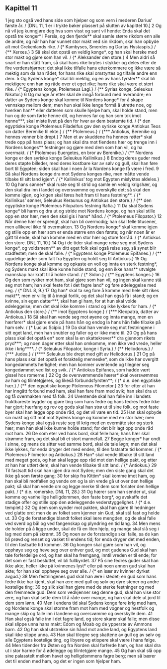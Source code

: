 ## Kapittel 11

1 jeg sto også ved hans side som hjelper og som vern i mederen Darius' første år. / [DNL 11, 1 er i trykte bøker plassert på slutten av kapittel 10.]
2 Og nå vil jeg kunngjøre deg hva som visst og sant vil hende: Enda skal det opstå tre konger* i Persia, og den fjerde** skal samle større rikdom enn alle de andre, og når han har vunnet stor makt ved sin rikdom, skal han opbyde alt mot Grekenlands rike. / {* Kambyses, Smerdes og Darius Hystaspis.} / {** Xerxes.}
3 Så skal det opstå en veldig konge*, og han skal herske med stor makt og gjøre som han vil. / {* Aleksander den store.}
4 Men aldri så snart er han stått fram, så skal hans rike brytes i stykker og deles etter de fire verdenshjørner; det skal ikke tilfalle hans etterkommere og ikke være så mektig som da han rådet; for hans rike skal omstyrtes og tilfalle andre enn dem.
5 Og Sydens konge* skal bli mektig, og en av hans fyrster** skal bli mektigere enn han og råde over et eget rike; hans rike skal være et stort rike. / {* Egyptens konge, Ptolemeus Lagi.} / {** Syrias konge, Seleukus Nikator.}
6 Og mange år etter skal de inngå forbund med hverandre; en datter av Sydens konge skal komme til Nordens konge* for å skape vennskap mellom dem; men hun skal ikke lenge formå å utrette noe, og hverken han** eller datteren som skulle hjelpe ham, skal holde stand, men hun og de som førte henne dit, og hennes far og han som tok imot henne***, skal miste livet på den for hver av dem bestemte tid. / {* den egyptiske konge Ptolemeus Filadelfus gav den syriske konge Antiokus Teos sin datter Berenike til ekte.} / {** Ptolemeus.} / {*** Antiokus, Berenike og hennes venner ble drept.}
7 Men et av skuddene fra hennes røtter* skal trede opp på hans plass; og han skal dra mot fiendens hær og trenge inn i Nordens konges** festninger og gjøre med dem som han vil, og ha overmakt. / {* Ptolemeus Euergetes, en bror av Berenike.} / {** Nordens konge er den syriske konge Seleukus Kallinikus.}
8 Endog deres guder med deres støpte billeder, med deres kostbare kar av sølv og gull, skal han føre bort til Egypten; siden skal han i noen år la Nordens konge få være i fred.
9 Så skal Nordens konge dra mot Sydens konges rike, men måtte vende tilbake til sitt land igjen*. / {* Kallinikus' tog mot Egypten mislyktes aldeles.}
10 Og hans sønner* skal ruste seg til strid og samle en veldig krigshær, og den skal dra inn i landet og oversvømme og overskylle det; så skal den komme igjen, og krigen skal føres helt fram til hans festning**. / {* Kallinikus' sønner, Seleukus Keraunus og Antiokus den store.} / {** den egyptiske konge Ptolemeus Filopators festning Rafia.}
11 Da skal Sydens konge* bli harm og dra ut og stride mot Nordens konge, og han skal stille opp en stor hær, men den skal gis i hans* hånd. / {* Ptolemeus Filopator.}
12 Når denne hær er sprengt, skal han bli overmodig; han skal felle titusener, men allikevel ikke få overmakten.
13 Og Nordens konge* skal komme igjen og stille opp en hær som er enda større enn den første; og når noen år er gått til ende, skal han komme med en stor hær og store forråd. / {* Antiokus den store. DNL 11, 10.}
14 Og i de tider skal mange reise seg mot Sydens konge*, og voldsmenn** av ditt eget folk skal også reise seg, så synet blir stadfestet; men de skal falle. / {* Egyptens konge Ptolemeus Epifanes.} / {** ugudelige jøder som falt fra Egypten og holdt seg til Antiokus.}
15 Og Nordens konge skal komme og opkaste en voll og innta en sterk festning*, og Sydens makt skal ikke kunne holde stand, og enn ikke hans** utvalgte mannskap har kraft til å holde stand. / {* Sidon.} / {** Egyptens konges.}
16 Og den som rykker mot ham, skal gjøre som han vil, og ingen skal kunne stå seg mot ham; han skal feste fot i det fagre land* og føre ødeleggelse med seg. / {* DNL 8, 9.}
17 Og han* skal ta seg fore å komme med hele sitt rikes makt**, men er villig til å inngå forlik, og det skal han også få i stand; og en kvinne, sin egen datter***, skal han gi ham, for at hun skal volde ødeleggelse; men det skal ikke komme i stand og ikke lykkes for ham. / {* Antiokus den store.} / {** imot Egyptens konge.} / {*** Kleopatra, datter av Antiokus.}
18 Så skal han vende seg mot øyene og innta mange, men en hærfører* skal gjøre ende på hans hån og endog la hans hån falle tilbake på ham selv. / {* Lucius Scipio.}
19 Da skal han vende seg mot festningene i sitt eget land, men han snubler og faller og er ikke mere til.
20 Og på hans plass skal det opstå en* som skal la en skattekrever** dra gjennom rikets pryd***; og noen dager etter skal han omkomme, men ikke ved vrede, heller ikke i krig****. / {* Seleukus Filopator, konge i Syria.} / {** Heliodorus.} / {*** Judea.} / {**** Seleukus ble drept med gift av Heliodorus.}
21 Og på hans plass skal det opstå et foraktelig menneske*, som de ikke har overgitt kongedømmets herlighet; men han kommer uventende og tilegner seg kongedømmet ved list og svik. / {* Antiokus Epifanes, som hadde vært gissel hos romerne.}
22 Og de oversvømmende hærer* skal oversvømmes av ham og tilintetgjøres, og likeså forbundsfyrsten**; / {* d.e. den egyptiske hær.} / {** den egyptiske konge Ptolemeus Filometor.}
23 for etter at han har inngått forbund med ham, skal han fare fram med svik; han skal dra ut og få overmakten med få folk.
24 Uventende skal han falle inn i landets fruktbareste bygder og gjøre ting som hans fedre og hans fedres fedre ikke har gjort; hærfang og rov og gods skal han strø ut til sine folk, og mot faste byer skal han legge opp onde råd, og det vil vare en tid.
25 Han skal opbyde sin makt og sitt mot mot Sydens konge og komme med en stor hær; men Sydens konge skal også ruste seg til krig med en overmåte stor og sterk hær; men han skal ikke kunne holde stand; for det blir lagt opp onde råd mot ham.
26 De som eter ved hans bord, skal felle ham; hans hær skal strømme fram, og det skal bli et stort mannefall.
27 Begge konger* har ondt i sinne, og mens de sitter ved samme bord, skal de tale løgn; men det skal ikke lykkes, for enda dryger det med enden, til den fastsatte tid kommer. / {* Ptolemeus Filometor og Antiokus.}
28 Han* skal vende tilbake til sitt land med meget gods, og han skal legge opp råd mot den hellige pakt, og etter at han har utført dem, skal han vende tilbake til sitt land. / {* Antiokus.}
29 Til fastsatt tid skal han igjen dra mot Syden; men den siste gang skal det ikke gå som første gang;
30 for skip fra Kittim* skal komme imot ham, og han skal bli motfallen og vende om og la sin vrede gå ut over den hellige pakt; så skal han vende om og legge merke til dem som forlater den hellige pakt. / {* d.e. romerske. DNL 11, 28.}
31 Og hærer som han sender ut, skal komme og vanhellige helligdommen, den faste borg*, og avskaffe det stadige offer og stille opp den ødeleggende vederstyggelighet. / {* d.e. templet.}
32 Og dem som synder mot pakten, skal han gjøre til hedninger ved glatte ord; men de av folket som kjenner sin Gud, skal stå fast og holde ut.
33 Og de forstandige blandt folket skal lære mengden, og de skal falle ved sverd og bål og ved fangenskap og plyndring en tid lang.
34 Men mens de holder på å ligge under, skal de få en liten hjelp, og mange skal slå seg i lag med dem på skrømt.
35 Og noen av de forstandige skal falle, sa de kan bli prøvd og renset og vasket til endens tid; for enda dryger det med enden, til den fastsatte tid kommer.
36 Og kongen skal gjøre som han vil, og opphøye seg og heve seg over enhver gud, og mot gudenes Gud skal han tale forferdelige ord, og han skal ha fremgang, inntil vreden er til ende; for det som er fast besluttet, vil bli fullbyrdet.
37 På sine fedres guder skal han ikke akte, heller ikke på kvinnenes lyst* eller på noen annen gud skal han akte; for han skal opphøye seg over alle. / {* en især av kvinner dyrket avgud.}
38 Men festningenes gud skal han ære i stedet; en gud som hans fedre ikke har kjent, skal han ære med gull og sølv og dyre stener og andre kostelige ting;
39 og slik skal han gjøre med de sterke festninger og med den fremmede gud: Dem som vedkjenner seg denne gud, skal han vise stor ære, og han skal sette dem til å råde over mange, og han skal dele ut jord til dem som lønn.
40 Men i endens tid skal Sydens konge føre krig med ham, og Nordens konge skal storme fram mot ham med vogner og hestfolk og mange skip og falle inn i landene og oversvømme og overskylle dem.
41 Han skal også falle inn i det fagre land, og store skarer skal falle; men disse skal slippe unna hans makt: Edom og Moab og de ypperste av Ammons barn.
42 Og han skal utstrekke sin hånd mot andre land, og Egyptens land skal ikke slippe unna.
43 Han skal tilegne seg skattene av gull og av sølv og alle Egyptens kostelige ting, og libyere og etiopere skal være i hans følge.
44 Men tidender fra Østen og fra Norden skal forferde ham, og han skal dra ut i stor harme for å ødelegge og tilintetgjøre mange.
45 Og han skal slå opp sine palasstelt mellom havet og helligdommens fagre berg; men så bærer det til enden med ham, og det er ingen som hjelper ham.
